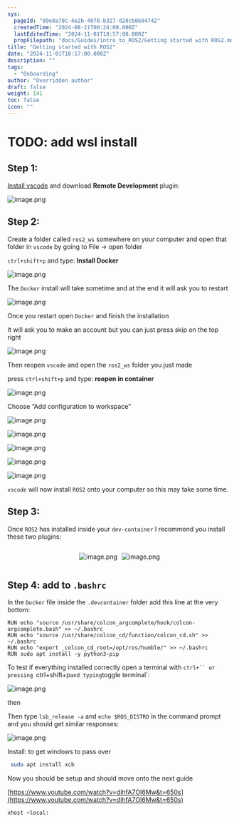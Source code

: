 ```yaml
---
sys:
  pageId: "89e0a78c-4e2b-4070-b327-d28cb0694742"
  createdTime: "2024-08-21T00:24:00.000Z"
  lastEditedTime: "2024-11-01T18:57:00.000Z"
  propFilepath: "docs/Guides/intro_to_ROS2/Getting started with ROS2.md"
title: "Getting started with ROS2"
date: "2024-11-01T18:57:00.000Z"
description: ""
tags:
  - "Onboarding"
author: "Overridden author"
draft: false
weight: 141
toc: false
icon: ""
---
```


# TODO: add wsl install

## Step 1:

[Install vscode](https://code.visualstudio.com/download) and download **Remote Development** plugin:

![image.png](https://prod-files-secure.s3.us-west-2.amazonaws.com/d518164a-d88e-44d1-a4ee-3adb3bd8bce0/efb52993-1881-4a40-b95e-6f020334f022/image.png?X-Amz-Algorithm=AWS4-HMAC-SHA256&X-Amz-Content-Sha256=UNSIGNED-PAYLOAD&X-Amz-Credential=ASIAZI2LB466VUUV6E4H%2F20250430%2Fus-west-2%2Fs3%2Faws4_request&X-Amz-Date=20250430T181136Z&X-Amz-Expires=3600&X-Amz-Security-Token=IQoJb3JpZ2luX2VjEBEaCXVzLXdlc3QtMiJIMEYCIQDGHSvNM4qMG1C010gEJhxkEWE3NxzQq21uUMczcYh5vQIhAJv%2F5v%2BFKPwZnEx55wZbtremZ09y5UMjPkmu8ytNzvUVKogECKr%2F%2F%2F%2F%2F%2F%2F%2F%2F%2FwEQABoMNjM3NDIzMTgzODA1IgzECYFVPBWUVrpTmtEq3AMSmZn6V%2FfnLmNq1iu3tFsRAtJeCkhwtNeV4tfCVqDhdmbCltWhQU7Qzp3nsWJlL%2BgIpI7jqi6JEc4pZSVeYPjqXxBb0Psw1kcxLLVG8TmxbHtSxrwVRe6KZQpJ2DFGNFHFzYeOhRwOtj%2FZ3scUZj4DU5jckuYHk2vFELO9%2FJepob2yxEyItMgv9pBjdqJjsMhGiqZse6SLHZJ9wmmsYmEGDAVtoVCaTrG5j7LyWNsPaCc9glNSR0FLAtzCLxB%2Bj1CO1XOM5KHhKcKpWCz5%2FEH8vVw3eHWMfll4E5pRXJjI4u76ICUqTbiT0QVHuDoZL3zX1j0bAKnLXX0937SgGABLY6%2FaaTHo5dg6aB%2BCXWnikdzOkQMr5E8BAe4Nyp204rV%2BsDWcMdT%2BMYGbliMpbwD3iKysbaWyQNCWHTwsYSiMjJ6aT25Nff0UQfGopyxNCY%2BtF%2Bwe2ZpgQBjH%2F8pstSKgolcd0QrTs1MSHQxfiYAAVOUSsfzXNkRTH0T7M2Zt2f6QRckVSQKz3gbwj8bv68fDCoauFJSY2%2BlomAKvLdNspAnVa35sbTKez6MWOrLDI%2BrmNNSyc%2FUp1fAsdrdXnH1U2yKm%2FX8OQXDPJyhFIm9ZaL0Wpxj1rInJZT2MvDC6ncnABjqkAS0a3h%2BQWomEz19Q%2FmtXLOKw%2FHpaTT62SxvFStF1%2BNyr%2B5bH20z7j0tST33oCSbDNbYFmWGgemYw9Za%2BzIn6eOUv4Udx7BKsvdqlS7PfSrP0pdS6M7LOuIqU2j1o4ntHSp2kV26%2BrQD20p6FM%2BgTnhztexJK66c%2FzjqPQQNRx0HBa9NEWoUeMrCOnIf2cI%2FXtcWfVsHKeHabBAQ67XATs1axD8E3&X-Amz-Signature=ff67e9098f463e286951893ed2d172a292a888900066bda07f655f3855e231a2&X-Amz-SignedHeaders=host&x-id=GetObject)

## Step 2:

Create a folder called `ros2_ws` somewhere on your computer and open that folder in `vscode` by going to File → open folder 

`ctrl+shift+p` and type: **Install Docker**

![image.png](https://prod-files-secure.s3.us-west-2.amazonaws.com/d518164a-d88e-44d1-a4ee-3adb3bd8bce0/2269dc0e-1cd5-47ff-bceb-c04ad9b2eab0/image.png?X-Amz-Algorithm=AWS4-HMAC-SHA256&X-Amz-Content-Sha256=UNSIGNED-PAYLOAD&X-Amz-Credential=ASIAZI2LB466VUUV6E4H%2F20250430%2Fus-west-2%2Fs3%2Faws4_request&X-Amz-Date=20250430T181135Z&X-Amz-Expires=3600&X-Amz-Security-Token=IQoJb3JpZ2luX2VjEBEaCXVzLXdlc3QtMiJIMEYCIQDGHSvNM4qMG1C010gEJhxkEWE3NxzQq21uUMczcYh5vQIhAJv%2F5v%2BFKPwZnEx55wZbtremZ09y5UMjPkmu8ytNzvUVKogECKr%2F%2F%2F%2F%2F%2F%2F%2F%2F%2FwEQABoMNjM3NDIzMTgzODA1IgzECYFVPBWUVrpTmtEq3AMSmZn6V%2FfnLmNq1iu3tFsRAtJeCkhwtNeV4tfCVqDhdmbCltWhQU7Qzp3nsWJlL%2BgIpI7jqi6JEc4pZSVeYPjqXxBb0Psw1kcxLLVG8TmxbHtSxrwVRe6KZQpJ2DFGNFHFzYeOhRwOtj%2FZ3scUZj4DU5jckuYHk2vFELO9%2FJepob2yxEyItMgv9pBjdqJjsMhGiqZse6SLHZJ9wmmsYmEGDAVtoVCaTrG5j7LyWNsPaCc9glNSR0FLAtzCLxB%2Bj1CO1XOM5KHhKcKpWCz5%2FEH8vVw3eHWMfll4E5pRXJjI4u76ICUqTbiT0QVHuDoZL3zX1j0bAKnLXX0937SgGABLY6%2FaaTHo5dg6aB%2BCXWnikdzOkQMr5E8BAe4Nyp204rV%2BsDWcMdT%2BMYGbliMpbwD3iKysbaWyQNCWHTwsYSiMjJ6aT25Nff0UQfGopyxNCY%2BtF%2Bwe2ZpgQBjH%2F8pstSKgolcd0QrTs1MSHQxfiYAAVOUSsfzXNkRTH0T7M2Zt2f6QRckVSQKz3gbwj8bv68fDCoauFJSY2%2BlomAKvLdNspAnVa35sbTKez6MWOrLDI%2BrmNNSyc%2FUp1fAsdrdXnH1U2yKm%2FX8OQXDPJyhFIm9ZaL0Wpxj1rInJZT2MvDC6ncnABjqkAS0a3h%2BQWomEz19Q%2FmtXLOKw%2FHpaTT62SxvFStF1%2BNyr%2B5bH20z7j0tST33oCSbDNbYFmWGgemYw9Za%2BzIn6eOUv4Udx7BKsvdqlS7PfSrP0pdS6M7LOuIqU2j1o4ntHSp2kV26%2BrQD20p6FM%2BgTnhztexJK66c%2FzjqPQQNRx0HBa9NEWoUeMrCOnIf2cI%2FXtcWfVsHKeHabBAQ67XATs1axD8E3&X-Amz-Signature=501be91d543dc1a6fbdaafb0daac8fe5005ac9c2376ce6ba30c4039013eaa30d&X-Amz-SignedHeaders=host&x-id=GetObject)

The `Docker` install will take sometime and at the end it will ask you to restart

![image.png](https://prod-files-secure.s3.us-west-2.amazonaws.com/d518164a-d88e-44d1-a4ee-3adb3bd8bce0/ed233f78-be33-4b1f-b89c-9c346c0e961e/image.png?X-Amz-Algorithm=AWS4-HMAC-SHA256&X-Amz-Content-Sha256=UNSIGNED-PAYLOAD&X-Amz-Credential=ASIAZI2LB466VUUV6E4H%2F20250430%2Fus-west-2%2Fs3%2Faws4_request&X-Amz-Date=20250430T181135Z&X-Amz-Expires=3600&X-Amz-Security-Token=IQoJb3JpZ2luX2VjEBEaCXVzLXdlc3QtMiJIMEYCIQDGHSvNM4qMG1C010gEJhxkEWE3NxzQq21uUMczcYh5vQIhAJv%2F5v%2BFKPwZnEx55wZbtremZ09y5UMjPkmu8ytNzvUVKogECKr%2F%2F%2F%2F%2F%2F%2F%2F%2F%2FwEQABoMNjM3NDIzMTgzODA1IgzECYFVPBWUVrpTmtEq3AMSmZn6V%2FfnLmNq1iu3tFsRAtJeCkhwtNeV4tfCVqDhdmbCltWhQU7Qzp3nsWJlL%2BgIpI7jqi6JEc4pZSVeYPjqXxBb0Psw1kcxLLVG8TmxbHtSxrwVRe6KZQpJ2DFGNFHFzYeOhRwOtj%2FZ3scUZj4DU5jckuYHk2vFELO9%2FJepob2yxEyItMgv9pBjdqJjsMhGiqZse6SLHZJ9wmmsYmEGDAVtoVCaTrG5j7LyWNsPaCc9glNSR0FLAtzCLxB%2Bj1CO1XOM5KHhKcKpWCz5%2FEH8vVw3eHWMfll4E5pRXJjI4u76ICUqTbiT0QVHuDoZL3zX1j0bAKnLXX0937SgGABLY6%2FaaTHo5dg6aB%2BCXWnikdzOkQMr5E8BAe4Nyp204rV%2BsDWcMdT%2BMYGbliMpbwD3iKysbaWyQNCWHTwsYSiMjJ6aT25Nff0UQfGopyxNCY%2BtF%2Bwe2ZpgQBjH%2F8pstSKgolcd0QrTs1MSHQxfiYAAVOUSsfzXNkRTH0T7M2Zt2f6QRckVSQKz3gbwj8bv68fDCoauFJSY2%2BlomAKvLdNspAnVa35sbTKez6MWOrLDI%2BrmNNSyc%2FUp1fAsdrdXnH1U2yKm%2FX8OQXDPJyhFIm9ZaL0Wpxj1rInJZT2MvDC6ncnABjqkAS0a3h%2BQWomEz19Q%2FmtXLOKw%2FHpaTT62SxvFStF1%2BNyr%2B5bH20z7j0tST33oCSbDNbYFmWGgemYw9Za%2BzIn6eOUv4Udx7BKsvdqlS7PfSrP0pdS6M7LOuIqU2j1o4ntHSp2kV26%2BrQD20p6FM%2BgTnhztexJK66c%2FzjqPQQNRx0HBa9NEWoUeMrCOnIf2cI%2FXtcWfVsHKeHabBAQ67XATs1axD8E3&X-Amz-Signature=5e2160616771701c942e82f204d8336fdd3acfeda367850ef57b5934156a838e&X-Amz-SignedHeaders=host&x-id=GetObject)

Once you restart open `Docker` and finish the installation

It will ask you to make an account but you can just press skip on the top right

![image.png](https://prod-files-secure.s3.us-west-2.amazonaws.com/d518164a-d88e-44d1-a4ee-3adb3bd8bce0/21010ad9-1659-4fd9-9f59-9932a09b2a3d/image.png?X-Amz-Algorithm=AWS4-HMAC-SHA256&X-Amz-Content-Sha256=UNSIGNED-PAYLOAD&X-Amz-Credential=ASIAZI2LB466VUUV6E4H%2F20250430%2Fus-west-2%2Fs3%2Faws4_request&X-Amz-Date=20250430T181135Z&X-Amz-Expires=3600&X-Amz-Security-Token=IQoJb3JpZ2luX2VjEBEaCXVzLXdlc3QtMiJIMEYCIQDGHSvNM4qMG1C010gEJhxkEWE3NxzQq21uUMczcYh5vQIhAJv%2F5v%2BFKPwZnEx55wZbtremZ09y5UMjPkmu8ytNzvUVKogECKr%2F%2F%2F%2F%2F%2F%2F%2F%2F%2FwEQABoMNjM3NDIzMTgzODA1IgzECYFVPBWUVrpTmtEq3AMSmZn6V%2FfnLmNq1iu3tFsRAtJeCkhwtNeV4tfCVqDhdmbCltWhQU7Qzp3nsWJlL%2BgIpI7jqi6JEc4pZSVeYPjqXxBb0Psw1kcxLLVG8TmxbHtSxrwVRe6KZQpJ2DFGNFHFzYeOhRwOtj%2FZ3scUZj4DU5jckuYHk2vFELO9%2FJepob2yxEyItMgv9pBjdqJjsMhGiqZse6SLHZJ9wmmsYmEGDAVtoVCaTrG5j7LyWNsPaCc9glNSR0FLAtzCLxB%2Bj1CO1XOM5KHhKcKpWCz5%2FEH8vVw3eHWMfll4E5pRXJjI4u76ICUqTbiT0QVHuDoZL3zX1j0bAKnLXX0937SgGABLY6%2FaaTHo5dg6aB%2BCXWnikdzOkQMr5E8BAe4Nyp204rV%2BsDWcMdT%2BMYGbliMpbwD3iKysbaWyQNCWHTwsYSiMjJ6aT25Nff0UQfGopyxNCY%2BtF%2Bwe2ZpgQBjH%2F8pstSKgolcd0QrTs1MSHQxfiYAAVOUSsfzXNkRTH0T7M2Zt2f6QRckVSQKz3gbwj8bv68fDCoauFJSY2%2BlomAKvLdNspAnVa35sbTKez6MWOrLDI%2BrmNNSyc%2FUp1fAsdrdXnH1U2yKm%2FX8OQXDPJyhFIm9ZaL0Wpxj1rInJZT2MvDC6ncnABjqkAS0a3h%2BQWomEz19Q%2FmtXLOKw%2FHpaTT62SxvFStF1%2BNyr%2B5bH20z7j0tST33oCSbDNbYFmWGgemYw9Za%2BzIn6eOUv4Udx7BKsvdqlS7PfSrP0pdS6M7LOuIqU2j1o4ntHSp2kV26%2BrQD20p6FM%2BgTnhztexJK66c%2FzjqPQQNRx0HBa9NEWoUeMrCOnIf2cI%2FXtcWfVsHKeHabBAQ67XATs1axD8E3&X-Amz-Signature=a5a122d829ff43d0d7084c9473b2f52633f0df085f8dda2d4b0cdfc16c86fc65&X-Amz-SignedHeaders=host&x-id=GetObject)

Then reopen `vscode` and open the `ros2_ws` folder you just made

press `ctrl+shift+p` and type: **reopen in container**

![image.png](https://prod-files-secure.s3.us-west-2.amazonaws.com/d518164a-d88e-44d1-a4ee-3adb3bd8bce0/4e93b8c2-41ad-488c-8095-c74205196118/image.png?X-Amz-Algorithm=AWS4-HMAC-SHA256&X-Amz-Content-Sha256=UNSIGNED-PAYLOAD&X-Amz-Credential=ASIAZI2LB466VUUV6E4H%2F20250430%2Fus-west-2%2Fs3%2Faws4_request&X-Amz-Date=20250430T181135Z&X-Amz-Expires=3600&X-Amz-Security-Token=IQoJb3JpZ2luX2VjEBEaCXVzLXdlc3QtMiJIMEYCIQDGHSvNM4qMG1C010gEJhxkEWE3NxzQq21uUMczcYh5vQIhAJv%2F5v%2BFKPwZnEx55wZbtremZ09y5UMjPkmu8ytNzvUVKogECKr%2F%2F%2F%2F%2F%2F%2F%2F%2F%2FwEQABoMNjM3NDIzMTgzODA1IgzECYFVPBWUVrpTmtEq3AMSmZn6V%2FfnLmNq1iu3tFsRAtJeCkhwtNeV4tfCVqDhdmbCltWhQU7Qzp3nsWJlL%2BgIpI7jqi6JEc4pZSVeYPjqXxBb0Psw1kcxLLVG8TmxbHtSxrwVRe6KZQpJ2DFGNFHFzYeOhRwOtj%2FZ3scUZj4DU5jckuYHk2vFELO9%2FJepob2yxEyItMgv9pBjdqJjsMhGiqZse6SLHZJ9wmmsYmEGDAVtoVCaTrG5j7LyWNsPaCc9glNSR0FLAtzCLxB%2Bj1CO1XOM5KHhKcKpWCz5%2FEH8vVw3eHWMfll4E5pRXJjI4u76ICUqTbiT0QVHuDoZL3zX1j0bAKnLXX0937SgGABLY6%2FaaTHo5dg6aB%2BCXWnikdzOkQMr5E8BAe4Nyp204rV%2BsDWcMdT%2BMYGbliMpbwD3iKysbaWyQNCWHTwsYSiMjJ6aT25Nff0UQfGopyxNCY%2BtF%2Bwe2ZpgQBjH%2F8pstSKgolcd0QrTs1MSHQxfiYAAVOUSsfzXNkRTH0T7M2Zt2f6QRckVSQKz3gbwj8bv68fDCoauFJSY2%2BlomAKvLdNspAnVa35sbTKez6MWOrLDI%2BrmNNSyc%2FUp1fAsdrdXnH1U2yKm%2FX8OQXDPJyhFIm9ZaL0Wpxj1rInJZT2MvDC6ncnABjqkAS0a3h%2BQWomEz19Q%2FmtXLOKw%2FHpaTT62SxvFStF1%2BNyr%2B5bH20z7j0tST33oCSbDNbYFmWGgemYw9Za%2BzIn6eOUv4Udx7BKsvdqlS7PfSrP0pdS6M7LOuIqU2j1o4ntHSp2kV26%2BrQD20p6FM%2BgTnhztexJK66c%2FzjqPQQNRx0HBa9NEWoUeMrCOnIf2cI%2FXtcWfVsHKeHabBAQ67XATs1axD8E3&X-Amz-Signature=b6b2ff76ecaaefcee76b2e8f060f43827f7b17448f404d4d9f83e08a35d91a4d&X-Amz-SignedHeaders=host&x-id=GetObject)

Choose “Add configuration to workspace”

![image.png](https://prod-files-secure.s3.us-west-2.amazonaws.com/d518164a-d88e-44d1-a4ee-3adb3bd8bce0/9560b282-5060-4989-ba37-97e7b2c22476/image.png?X-Amz-Algorithm=AWS4-HMAC-SHA256&X-Amz-Content-Sha256=UNSIGNED-PAYLOAD&X-Amz-Credential=ASIAZI2LB466VUUV6E4H%2F20250430%2Fus-west-2%2Fs3%2Faws4_request&X-Amz-Date=20250430T181135Z&X-Amz-Expires=3600&X-Amz-Security-Token=IQoJb3JpZ2luX2VjEBEaCXVzLXdlc3QtMiJIMEYCIQDGHSvNM4qMG1C010gEJhxkEWE3NxzQq21uUMczcYh5vQIhAJv%2F5v%2BFKPwZnEx55wZbtremZ09y5UMjPkmu8ytNzvUVKogECKr%2F%2F%2F%2F%2F%2F%2F%2F%2F%2FwEQABoMNjM3NDIzMTgzODA1IgzECYFVPBWUVrpTmtEq3AMSmZn6V%2FfnLmNq1iu3tFsRAtJeCkhwtNeV4tfCVqDhdmbCltWhQU7Qzp3nsWJlL%2BgIpI7jqi6JEc4pZSVeYPjqXxBb0Psw1kcxLLVG8TmxbHtSxrwVRe6KZQpJ2DFGNFHFzYeOhRwOtj%2FZ3scUZj4DU5jckuYHk2vFELO9%2FJepob2yxEyItMgv9pBjdqJjsMhGiqZse6SLHZJ9wmmsYmEGDAVtoVCaTrG5j7LyWNsPaCc9glNSR0FLAtzCLxB%2Bj1CO1XOM5KHhKcKpWCz5%2FEH8vVw3eHWMfll4E5pRXJjI4u76ICUqTbiT0QVHuDoZL3zX1j0bAKnLXX0937SgGABLY6%2FaaTHo5dg6aB%2BCXWnikdzOkQMr5E8BAe4Nyp204rV%2BsDWcMdT%2BMYGbliMpbwD3iKysbaWyQNCWHTwsYSiMjJ6aT25Nff0UQfGopyxNCY%2BtF%2Bwe2ZpgQBjH%2F8pstSKgolcd0QrTs1MSHQxfiYAAVOUSsfzXNkRTH0T7M2Zt2f6QRckVSQKz3gbwj8bv68fDCoauFJSY2%2BlomAKvLdNspAnVa35sbTKez6MWOrLDI%2BrmNNSyc%2FUp1fAsdrdXnH1U2yKm%2FX8OQXDPJyhFIm9ZaL0Wpxj1rInJZT2MvDC6ncnABjqkAS0a3h%2BQWomEz19Q%2FmtXLOKw%2FHpaTT62SxvFStF1%2BNyr%2B5bH20z7j0tST33oCSbDNbYFmWGgemYw9Za%2BzIn6eOUv4Udx7BKsvdqlS7PfSrP0pdS6M7LOuIqU2j1o4ntHSp2kV26%2BrQD20p6FM%2BgTnhztexJK66c%2FzjqPQQNRx0HBa9NEWoUeMrCOnIf2cI%2FXtcWfVsHKeHabBAQ67XATs1axD8E3&X-Amz-Signature=e726edf87acfd506827db89ec389325a97e1aac963ce81f6c8129ec4a2b6efc5&X-Amz-SignedHeaders=host&x-id=GetObject)

![image.png](https://prod-files-secure.s3.us-west-2.amazonaws.com/d518164a-d88e-44d1-a4ee-3adb3bd8bce0/2ee63f81-886b-48e8-a553-dc6e5eac99e4/image.png?X-Amz-Algorithm=AWS4-HMAC-SHA256&X-Amz-Content-Sha256=UNSIGNED-PAYLOAD&X-Amz-Credential=ASIAZI2LB466VUUV6E4H%2F20250430%2Fus-west-2%2Fs3%2Faws4_request&X-Amz-Date=20250430T181136Z&X-Amz-Expires=3600&X-Amz-Security-Token=IQoJb3JpZ2luX2VjEBEaCXVzLXdlc3QtMiJIMEYCIQDGHSvNM4qMG1C010gEJhxkEWE3NxzQq21uUMczcYh5vQIhAJv%2F5v%2BFKPwZnEx55wZbtremZ09y5UMjPkmu8ytNzvUVKogECKr%2F%2F%2F%2F%2F%2F%2F%2F%2F%2FwEQABoMNjM3NDIzMTgzODA1IgzECYFVPBWUVrpTmtEq3AMSmZn6V%2FfnLmNq1iu3tFsRAtJeCkhwtNeV4tfCVqDhdmbCltWhQU7Qzp3nsWJlL%2BgIpI7jqi6JEc4pZSVeYPjqXxBb0Psw1kcxLLVG8TmxbHtSxrwVRe6KZQpJ2DFGNFHFzYeOhRwOtj%2FZ3scUZj4DU5jckuYHk2vFELO9%2FJepob2yxEyItMgv9pBjdqJjsMhGiqZse6SLHZJ9wmmsYmEGDAVtoVCaTrG5j7LyWNsPaCc9glNSR0FLAtzCLxB%2Bj1CO1XOM5KHhKcKpWCz5%2FEH8vVw3eHWMfll4E5pRXJjI4u76ICUqTbiT0QVHuDoZL3zX1j0bAKnLXX0937SgGABLY6%2FaaTHo5dg6aB%2BCXWnikdzOkQMr5E8BAe4Nyp204rV%2BsDWcMdT%2BMYGbliMpbwD3iKysbaWyQNCWHTwsYSiMjJ6aT25Nff0UQfGopyxNCY%2BtF%2Bwe2ZpgQBjH%2F8pstSKgolcd0QrTs1MSHQxfiYAAVOUSsfzXNkRTH0T7M2Zt2f6QRckVSQKz3gbwj8bv68fDCoauFJSY2%2BlomAKvLdNspAnVa35sbTKez6MWOrLDI%2BrmNNSyc%2FUp1fAsdrdXnH1U2yKm%2FX8OQXDPJyhFIm9ZaL0Wpxj1rInJZT2MvDC6ncnABjqkAS0a3h%2BQWomEz19Q%2FmtXLOKw%2FHpaTT62SxvFStF1%2BNyr%2B5bH20z7j0tST33oCSbDNbYFmWGgemYw9Za%2BzIn6eOUv4Udx7BKsvdqlS7PfSrP0pdS6M7LOuIqU2j1o4ntHSp2kV26%2BrQD20p6FM%2BgTnhztexJK66c%2FzjqPQQNRx0HBa9NEWoUeMrCOnIf2cI%2FXtcWfVsHKeHabBAQ67XATs1axD8E3&X-Amz-Signature=dae5c3e114efb5df50d57df86063b6169348913ff0a3478bddc3bbfc4f2e9e8e&X-Amz-SignedHeaders=host&x-id=GetObject)

![image.png](https://prod-files-secure.s3.us-west-2.amazonaws.com/d518164a-d88e-44d1-a4ee-3adb3bd8bce0/ae1580b2-b048-407e-aed9-b584224a7a04/image.png?X-Amz-Algorithm=AWS4-HMAC-SHA256&X-Amz-Content-Sha256=UNSIGNED-PAYLOAD&X-Amz-Credential=ASIAZI2LB466VUUV6E4H%2F20250430%2Fus-west-2%2Fs3%2Faws4_request&X-Amz-Date=20250430T181135Z&X-Amz-Expires=3600&X-Amz-Security-Token=IQoJb3JpZ2luX2VjEBEaCXVzLXdlc3QtMiJIMEYCIQDGHSvNM4qMG1C010gEJhxkEWE3NxzQq21uUMczcYh5vQIhAJv%2F5v%2BFKPwZnEx55wZbtremZ09y5UMjPkmu8ytNzvUVKogECKr%2F%2F%2F%2F%2F%2F%2F%2F%2F%2FwEQABoMNjM3NDIzMTgzODA1IgzECYFVPBWUVrpTmtEq3AMSmZn6V%2FfnLmNq1iu3tFsRAtJeCkhwtNeV4tfCVqDhdmbCltWhQU7Qzp3nsWJlL%2BgIpI7jqi6JEc4pZSVeYPjqXxBb0Psw1kcxLLVG8TmxbHtSxrwVRe6KZQpJ2DFGNFHFzYeOhRwOtj%2FZ3scUZj4DU5jckuYHk2vFELO9%2FJepob2yxEyItMgv9pBjdqJjsMhGiqZse6SLHZJ9wmmsYmEGDAVtoVCaTrG5j7LyWNsPaCc9glNSR0FLAtzCLxB%2Bj1CO1XOM5KHhKcKpWCz5%2FEH8vVw3eHWMfll4E5pRXJjI4u76ICUqTbiT0QVHuDoZL3zX1j0bAKnLXX0937SgGABLY6%2FaaTHo5dg6aB%2BCXWnikdzOkQMr5E8BAe4Nyp204rV%2BsDWcMdT%2BMYGbliMpbwD3iKysbaWyQNCWHTwsYSiMjJ6aT25Nff0UQfGopyxNCY%2BtF%2Bwe2ZpgQBjH%2F8pstSKgolcd0QrTs1MSHQxfiYAAVOUSsfzXNkRTH0T7M2Zt2f6QRckVSQKz3gbwj8bv68fDCoauFJSY2%2BlomAKvLdNspAnVa35sbTKez6MWOrLDI%2BrmNNSyc%2FUp1fAsdrdXnH1U2yKm%2FX8OQXDPJyhFIm9ZaL0Wpxj1rInJZT2MvDC6ncnABjqkAS0a3h%2BQWomEz19Q%2FmtXLOKw%2FHpaTT62SxvFStF1%2BNyr%2B5bH20z7j0tST33oCSbDNbYFmWGgemYw9Za%2BzIn6eOUv4Udx7BKsvdqlS7PfSrP0pdS6M7LOuIqU2j1o4ntHSp2kV26%2BrQD20p6FM%2BgTnhztexJK66c%2FzjqPQQNRx0HBa9NEWoUeMrCOnIf2cI%2FXtcWfVsHKeHabBAQ67XATs1axD8E3&X-Amz-Signature=08eab3802dd9bc04a9bde5646fc8c883b2bbc63789afa0c1da6f8125125e1df8&X-Amz-SignedHeaders=host&x-id=GetObject)

![image.png](https://prod-files-secure.s3.us-west-2.amazonaws.com/d518164a-d88e-44d1-a4ee-3adb3bd8bce0/53255b28-f75e-430f-b9e3-c0ac8577e42b/image.png?X-Amz-Algorithm=AWS4-HMAC-SHA256&X-Amz-Content-Sha256=UNSIGNED-PAYLOAD&X-Amz-Credential=ASIAZI2LB466VUUV6E4H%2F20250430%2Fus-west-2%2Fs3%2Faws4_request&X-Amz-Date=20250430T181135Z&X-Amz-Expires=3600&X-Amz-Security-Token=IQoJb3JpZ2luX2VjEBEaCXVzLXdlc3QtMiJIMEYCIQDGHSvNM4qMG1C010gEJhxkEWE3NxzQq21uUMczcYh5vQIhAJv%2F5v%2BFKPwZnEx55wZbtremZ09y5UMjPkmu8ytNzvUVKogECKr%2F%2F%2F%2F%2F%2F%2F%2F%2F%2FwEQABoMNjM3NDIzMTgzODA1IgzECYFVPBWUVrpTmtEq3AMSmZn6V%2FfnLmNq1iu3tFsRAtJeCkhwtNeV4tfCVqDhdmbCltWhQU7Qzp3nsWJlL%2BgIpI7jqi6JEc4pZSVeYPjqXxBb0Psw1kcxLLVG8TmxbHtSxrwVRe6KZQpJ2DFGNFHFzYeOhRwOtj%2FZ3scUZj4DU5jckuYHk2vFELO9%2FJepob2yxEyItMgv9pBjdqJjsMhGiqZse6SLHZJ9wmmsYmEGDAVtoVCaTrG5j7LyWNsPaCc9glNSR0FLAtzCLxB%2Bj1CO1XOM5KHhKcKpWCz5%2FEH8vVw3eHWMfll4E5pRXJjI4u76ICUqTbiT0QVHuDoZL3zX1j0bAKnLXX0937SgGABLY6%2FaaTHo5dg6aB%2BCXWnikdzOkQMr5E8BAe4Nyp204rV%2BsDWcMdT%2BMYGbliMpbwD3iKysbaWyQNCWHTwsYSiMjJ6aT25Nff0UQfGopyxNCY%2BtF%2Bwe2ZpgQBjH%2F8pstSKgolcd0QrTs1MSHQxfiYAAVOUSsfzXNkRTH0T7M2Zt2f6QRckVSQKz3gbwj8bv68fDCoauFJSY2%2BlomAKvLdNspAnVa35sbTKez6MWOrLDI%2BrmNNSyc%2FUp1fAsdrdXnH1U2yKm%2FX8OQXDPJyhFIm9ZaL0Wpxj1rInJZT2MvDC6ncnABjqkAS0a3h%2BQWomEz19Q%2FmtXLOKw%2FHpaTT62SxvFStF1%2BNyr%2B5bH20z7j0tST33oCSbDNbYFmWGgemYw9Za%2BzIn6eOUv4Udx7BKsvdqlS7PfSrP0pdS6M7LOuIqU2j1o4ntHSp2kV26%2BrQD20p6FM%2BgTnhztexJK66c%2FzjqPQQNRx0HBa9NEWoUeMrCOnIf2cI%2FXtcWfVsHKeHabBAQ67XATs1axD8E3&X-Amz-Signature=feaf9bbb1796c942b139c8d236e30b55a72dfaef685b6362901c3435a195e702&X-Amz-SignedHeaders=host&x-id=GetObject)

![image.png](https://prod-files-secure.s3.us-west-2.amazonaws.com/d518164a-d88e-44d1-a4ee-3adb3bd8bce0/7c562767-5af9-4ffb-97d1-327bcdf4ee00/image.png?X-Amz-Algorithm=AWS4-HMAC-SHA256&X-Amz-Content-Sha256=UNSIGNED-PAYLOAD&X-Amz-Credential=ASIAZI2LB466VUUV6E4H%2F20250430%2Fus-west-2%2Fs3%2Faws4_request&X-Amz-Date=20250430T181135Z&X-Amz-Expires=3600&X-Amz-Security-Token=IQoJb3JpZ2luX2VjEBEaCXVzLXdlc3QtMiJIMEYCIQDGHSvNM4qMG1C010gEJhxkEWE3NxzQq21uUMczcYh5vQIhAJv%2F5v%2BFKPwZnEx55wZbtremZ09y5UMjPkmu8ytNzvUVKogECKr%2F%2F%2F%2F%2F%2F%2F%2F%2F%2FwEQABoMNjM3NDIzMTgzODA1IgzECYFVPBWUVrpTmtEq3AMSmZn6V%2FfnLmNq1iu3tFsRAtJeCkhwtNeV4tfCVqDhdmbCltWhQU7Qzp3nsWJlL%2BgIpI7jqi6JEc4pZSVeYPjqXxBb0Psw1kcxLLVG8TmxbHtSxrwVRe6KZQpJ2DFGNFHFzYeOhRwOtj%2FZ3scUZj4DU5jckuYHk2vFELO9%2FJepob2yxEyItMgv9pBjdqJjsMhGiqZse6SLHZJ9wmmsYmEGDAVtoVCaTrG5j7LyWNsPaCc9glNSR0FLAtzCLxB%2Bj1CO1XOM5KHhKcKpWCz5%2FEH8vVw3eHWMfll4E5pRXJjI4u76ICUqTbiT0QVHuDoZL3zX1j0bAKnLXX0937SgGABLY6%2FaaTHo5dg6aB%2BCXWnikdzOkQMr5E8BAe4Nyp204rV%2BsDWcMdT%2BMYGbliMpbwD3iKysbaWyQNCWHTwsYSiMjJ6aT25Nff0UQfGopyxNCY%2BtF%2Bwe2ZpgQBjH%2F8pstSKgolcd0QrTs1MSHQxfiYAAVOUSsfzXNkRTH0T7M2Zt2f6QRckVSQKz3gbwj8bv68fDCoauFJSY2%2BlomAKvLdNspAnVa35sbTKez6MWOrLDI%2BrmNNSyc%2FUp1fAsdrdXnH1U2yKm%2FX8OQXDPJyhFIm9ZaL0Wpxj1rInJZT2MvDC6ncnABjqkAS0a3h%2BQWomEz19Q%2FmtXLOKw%2FHpaTT62SxvFStF1%2BNyr%2B5bH20z7j0tST33oCSbDNbYFmWGgemYw9Za%2BzIn6eOUv4Udx7BKsvdqlS7PfSrP0pdS6M7LOuIqU2j1o4ntHSp2kV26%2BrQD20p6FM%2BgTnhztexJK66c%2FzjqPQQNRx0HBa9NEWoUeMrCOnIf2cI%2FXtcWfVsHKeHabBAQ67XATs1axD8E3&X-Amz-Signature=4f3af8e7132104bc326e01055cb684b41aef59c8fe0387dc1a848573ed719531&X-Amz-SignedHeaders=host&x-id=GetObject)

`vscode` will now install `ROS2` onto your computer so this may take some time.

## Step 3:

Once `ROS2` has installed inside your `dev-container` I recommend you install these two plugins:

<div style="display: flex;flex-direction: row; column-gap:10px; max-width: 630px;justify-content: center;">
<div>

![image.png](https://prod-files-secure.s3.us-west-2.amazonaws.com/d518164a-d88e-44d1-a4ee-3adb3bd8bce0/3fc3d550-5a54-4ba1-ba6b-faa01cdb7369/image.png?X-Amz-Algorithm=AWS4-HMAC-SHA256&X-Amz-Content-Sha256=UNSIGNED-PAYLOAD&X-Amz-Credential=ASIAZI2LB466XOYH3MLT%2F20250430%2Fus-west-2%2Fs3%2Faws4_request&X-Amz-Date=20250430T181140Z&X-Amz-Expires=3600&X-Amz-Security-Token=IQoJb3JpZ2luX2VjEBEaCXVzLXdlc3QtMiJIMEYCIQCVIqf3%2BjAsG5gl2ihOmQZEaeFE5oHrEGbz6CuZQLUktQIhAMP9tsZLIjrfFL6PMz7iN76OinCH0I6C8y8jvzvQklerKogECKr%2F%2F%2F%2F%2F%2F%2F%2F%2F%2FwEQABoMNjM3NDIzMTgzODA1IgyMSJ%2Fysa0skYWIXvAq3APFK6ZKeav9xXXI042Me1zPca5%2BKz58X%2BuYw74wc3FhAmktR3fNpbBkJgR9YMn91wwURhasbaNtxzBhhYR7O6t%2FdPx3zBDgsm5z%2B2jGMoeiD5deTgWUiQLAsn9je0Y9EGVZ%2FxdKWwK5y2DMhritoBDHCP74g0YaBQhG7766%2Bn%2FjrLfqZ5dYUTqpAoFtpYT4ZtM8vUru2ytF5sEXKLk2QVd6WiKucU6LmPPWkl0sgdK74Lo9m0OsVCLiawcMwiy7O%2BNRp%2FDm0cs7l4u8RRZb3GeyGNjgVH8w4U8%2Bk0J9RZOAQemIHtLEukmwy2yLXJS%2B8ih0R18ANPXzoVJffhmQY7j7MpSHgcrpT8G3YPRbtOLbY%2B5dyJCDQ4AgyYODEl9B614qXbykbqrv3OQUR6VSmzRGgra7P01eDrpeFwEd57kjVQetC3mgU%2FxgpgnfgQxblxqo5dOORw7f6UV1%2BlugE9cx2GeSmN2ucr7%2BkI%2BzHRXyvMP3z1Sn134V%2FdYPsGfPn8BXJaNdc2%2Fe92auXvsxf6e2Vzf8aQlhkRriMj8ywmOZJQFHLKaP2LjmKyv7fBnDdzi9QBcX8PRCZfBcZdm5uUAcjZFG0o7cnDVERu8nFd0LsS%2FgIKoZgyt3ld%2BKUjCEnsnABjqkAQfL%2Fd8UOWkMN7E4W0FK39zg3nFJxFyH9ZvyLyXn5kthKdFkCQlUH7W2De4ovF0UNRYhMBQReYDCjHungJN5JQ970sFb3Arkz7RdYb7cfMtlAFUOLjIh6VRb%2BGnceXQkCDzx%2FAXqd5tGjGcn7Y7xq20NGWNz0eQjQRMK4MoQPkaRbwNEvJY4UAPjmOgH%2FBE%2Bi63g5BCpylb7DrJtTY9CudbrT4Vt&X-Amz-Signature=da0bc1f0c7633c718a4cde71f71069a25f253395026314ac3f7f145c13103002&X-Amz-SignedHeaders=host&x-id=GetObject)

</div>
<div>

![image.png](https://prod-files-secure.s3.us-west-2.amazonaws.com/d518164a-d88e-44d1-a4ee-3adb3bd8bce0/d994cc66-13c2-4093-a5a3-f84cf4601a82/image.png?X-Amz-Algorithm=AWS4-HMAC-SHA256&X-Amz-Content-Sha256=UNSIGNED-PAYLOAD&X-Amz-Credential=ASIAZI2LB4667GRMQ2RG%2F20250430%2Fus-west-2%2Fs3%2Faws4_request&X-Amz-Date=20250430T181143Z&X-Amz-Expires=3600&X-Amz-Security-Token=IQoJb3JpZ2luX2VjEBEaCXVzLXdlc3QtMiJIMEYCIQCL6z%2BtKiNwGUjUfb0s6hzf5qwD0Hwt15tB3dPM%2BzGxVgIhAP9QKgXtrRWmBFGjs8YVMQT5l05NJr3VoDLh5UzsIrCjKogECKn%2F%2F%2F%2F%2F%2F%2F%2F%2F%2FwEQABoMNjM3NDIzMTgzODA1IgxTRErwnYm3rIcotEAq3ANTXULbve6wqbIaXy1Qi%2F%2FkJbC8hG5%2Biwxy9MLifMie9VAM8QWcYWGsYmPpfXEU6fsW1835tdSd1FfWYMlClu3QIhG01dPhnyfkjTNAZAAmQVgLnoF6rBFBz%2BOW2atxfiP0Iv6EWVuxCa6zYECDvVjdNXRvTj0WJi827bd6fv4ZDg1Bsf4IW0ngA7Rxo9Z9ymKJe2J9cNqdPyD3mBEKcbY6N1UPh4IqIDbowvIIo7RVoqmY2g6ChcCfaLLG6072f5PY9WdwXomKVJ7qDWgGBM2x0ey8rnq5agmxsScI0hTPM8fA%2Fz74dJQHsXbuclkRlMa4TC26QKMQUCDHqLkV9F7FstZSF6AjDTx%2BFOSCc7PTQDzbpJRtLI8Z%2BeLlTkC7HppecfNexCc34ch93%2Fkrd16QKduYLxpRAnFPimj3oubQIPrlRXvYqcDboT45fzsQMtLWnsOGjPd8bbP0bZjpwHzYFs6qrAipEIGPg1tPj18jrGg%2FYOfXWknxjSkaetFFn2wd9Eq3oHfrL3KmTKmo1X3znqdcb%2BZ7ch9uxG3m%2B8xDdNKoAC8UQBHJYi3TsWBxAkisZbQAYoV52D0yGfCZ9cAUTKsliL8lhEn%2Fiy0hnrcq%2B4%2BTzFASndvpblAuJTDQncnABjqkAc0zNUlImjlj47bPs9J%2FSz0G5%2B6j7n0a3Xetuy3Zj4hH3Bhg0yId8%2FsudFRwiqf3MKe5NYknekQrVOOQc3EUZfTwkS9exFYWcQE3sD0IjXZ04FiuQFUsVrwlZwmNnFy3wmxX6Q2vxM9WT9yqu2EJLsUjuV%2FVHLJIpbmIJ3KRnMk69f1vJkFnPvrk5KEBDWkZt2gMK9r81hmfBtfJ3fCxy8qY8Y6m&X-Amz-Signature=147d7d167e952c0442c89215be216dc1bca73af19cd312661e02481ea2d264bc&X-Amz-SignedHeaders=host&x-id=GetObject)

</div>
</div>

## Step 4: add to `.bashrc`

In the `Docker` file inside the `.devcontainer` folder add this line at the very bottom: 

```docker
RUN echo "source /usr/share/colcon_argcomplete/hook/colcon-argcomplete.bash" >> ~/.bashrc
RUN echo "source /usr/share/colcon_cd/function/colcon_cd.sh" >> ~/.bashrc
RUN echo "export _colcon_cd_root=/opt/ros/humble/" >> ~/.bashrc
RUN sudo apt install -y python3-pip 
```

To test if everything installed correctly open a terminal with `ctrl+`` or pressing `ctrl+shift+p` and typing `toggle terminal`:

![image.png](https://prod-files-secure.s3.us-west-2.amazonaws.com/d518164a-d88e-44d1-a4ee-3adb3bd8bce0/6a4943d8-b04e-4c02-9a58-775f3384d1a5/image.png?X-Amz-Algorithm=AWS4-HMAC-SHA256&X-Amz-Content-Sha256=UNSIGNED-PAYLOAD&X-Amz-Credential=ASIAZI2LB466VUUV6E4H%2F20250430%2Fus-west-2%2Fs3%2Faws4_request&X-Amz-Date=20250430T181135Z&X-Amz-Expires=3600&X-Amz-Security-Token=IQoJb3JpZ2luX2VjEBEaCXVzLXdlc3QtMiJIMEYCIQDGHSvNM4qMG1C010gEJhxkEWE3NxzQq21uUMczcYh5vQIhAJv%2F5v%2BFKPwZnEx55wZbtremZ09y5UMjPkmu8ytNzvUVKogECKr%2F%2F%2F%2F%2F%2F%2F%2F%2F%2FwEQABoMNjM3NDIzMTgzODA1IgzECYFVPBWUVrpTmtEq3AMSmZn6V%2FfnLmNq1iu3tFsRAtJeCkhwtNeV4tfCVqDhdmbCltWhQU7Qzp3nsWJlL%2BgIpI7jqi6JEc4pZSVeYPjqXxBb0Psw1kcxLLVG8TmxbHtSxrwVRe6KZQpJ2DFGNFHFzYeOhRwOtj%2FZ3scUZj4DU5jckuYHk2vFELO9%2FJepob2yxEyItMgv9pBjdqJjsMhGiqZse6SLHZJ9wmmsYmEGDAVtoVCaTrG5j7LyWNsPaCc9glNSR0FLAtzCLxB%2Bj1CO1XOM5KHhKcKpWCz5%2FEH8vVw3eHWMfll4E5pRXJjI4u76ICUqTbiT0QVHuDoZL3zX1j0bAKnLXX0937SgGABLY6%2FaaTHo5dg6aB%2BCXWnikdzOkQMr5E8BAe4Nyp204rV%2BsDWcMdT%2BMYGbliMpbwD3iKysbaWyQNCWHTwsYSiMjJ6aT25Nff0UQfGopyxNCY%2BtF%2Bwe2ZpgQBjH%2F8pstSKgolcd0QrTs1MSHQxfiYAAVOUSsfzXNkRTH0T7M2Zt2f6QRckVSQKz3gbwj8bv68fDCoauFJSY2%2BlomAKvLdNspAnVa35sbTKez6MWOrLDI%2BrmNNSyc%2FUp1fAsdrdXnH1U2yKm%2FX8OQXDPJyhFIm9ZaL0Wpxj1rInJZT2MvDC6ncnABjqkAS0a3h%2BQWomEz19Q%2FmtXLOKw%2FHpaTT62SxvFStF1%2BNyr%2B5bH20z7j0tST33oCSbDNbYFmWGgemYw9Za%2BzIn6eOUv4Udx7BKsvdqlS7PfSrP0pdS6M7LOuIqU2j1o4ntHSp2kV26%2BrQD20p6FM%2BgTnhztexJK66c%2FzjqPQQNRx0HBa9NEWoUeMrCOnIf2cI%2FXtcWfVsHKeHabBAQ67XATs1axD8E3&X-Amz-Signature=8c1b89ffb7aba7f2c1002e245cdd7209e3dde814f0261ed68603e005da3ee73a&X-Amz-SignedHeaders=host&x-id=GetObject)

then 

Then type `lsb_release -a` and `echo $ROS_DISTRO` in the command prompt and you should get similar responses:

![image.png](https://prod-files-secure.s3.us-west-2.amazonaws.com/d518164a-d88e-44d1-a4ee-3adb3bd8bce0/3e635dec-a805-4e85-8b9e-d000e5b71a4e/image.png?X-Amz-Algorithm=AWS4-HMAC-SHA256&X-Amz-Content-Sha256=UNSIGNED-PAYLOAD&X-Amz-Credential=ASIAZI2LB466VUUV6E4H%2F20250430%2Fus-west-2%2Fs3%2Faws4_request&X-Amz-Date=20250430T181135Z&X-Amz-Expires=3600&X-Amz-Security-Token=IQoJb3JpZ2luX2VjEBEaCXVzLXdlc3QtMiJIMEYCIQDGHSvNM4qMG1C010gEJhxkEWE3NxzQq21uUMczcYh5vQIhAJv%2F5v%2BFKPwZnEx55wZbtremZ09y5UMjPkmu8ytNzvUVKogECKr%2F%2F%2F%2F%2F%2F%2F%2F%2F%2FwEQABoMNjM3NDIzMTgzODA1IgzECYFVPBWUVrpTmtEq3AMSmZn6V%2FfnLmNq1iu3tFsRAtJeCkhwtNeV4tfCVqDhdmbCltWhQU7Qzp3nsWJlL%2BgIpI7jqi6JEc4pZSVeYPjqXxBb0Psw1kcxLLVG8TmxbHtSxrwVRe6KZQpJ2DFGNFHFzYeOhRwOtj%2FZ3scUZj4DU5jckuYHk2vFELO9%2FJepob2yxEyItMgv9pBjdqJjsMhGiqZse6SLHZJ9wmmsYmEGDAVtoVCaTrG5j7LyWNsPaCc9glNSR0FLAtzCLxB%2Bj1CO1XOM5KHhKcKpWCz5%2FEH8vVw3eHWMfll4E5pRXJjI4u76ICUqTbiT0QVHuDoZL3zX1j0bAKnLXX0937SgGABLY6%2FaaTHo5dg6aB%2BCXWnikdzOkQMr5E8BAe4Nyp204rV%2BsDWcMdT%2BMYGbliMpbwD3iKysbaWyQNCWHTwsYSiMjJ6aT25Nff0UQfGopyxNCY%2BtF%2Bwe2ZpgQBjH%2F8pstSKgolcd0QrTs1MSHQxfiYAAVOUSsfzXNkRTH0T7M2Zt2f6QRckVSQKz3gbwj8bv68fDCoauFJSY2%2BlomAKvLdNspAnVa35sbTKez6MWOrLDI%2BrmNNSyc%2FUp1fAsdrdXnH1U2yKm%2FX8OQXDPJyhFIm9ZaL0Wpxj1rInJZT2MvDC6ncnABjqkAS0a3h%2BQWomEz19Q%2FmtXLOKw%2FHpaTT62SxvFStF1%2BNyr%2B5bH20z7j0tST33oCSbDNbYFmWGgemYw9Za%2BzIn6eOUv4Udx7BKsvdqlS7PfSrP0pdS6M7LOuIqU2j1o4ntHSp2kV26%2BrQD20p6FM%2BgTnhztexJK66c%2FzjqPQQNRx0HBa9NEWoUeMrCOnIf2cI%2FXtcWfVsHKeHabBAQ67XATs1axD8E3&X-Amz-Signature=4f3b03ef1aac77e2952ef573f20193e0e057799b3f0b42d8a8daad08428e6133&X-Amz-SignedHeaders=host&x-id=GetObject)

Install:  to get windows to pass over

```bash
 sudo apt install xcb
```

Now you should be setup and should move onto the next guide 

[https://www.youtube.com/watch?v=dihfA7Ol6Mw&t=650s](https://www.youtube.com/watch?v=dihfA7Ol6Mw&t=650s)

```python
xhost +local:
```

